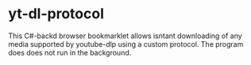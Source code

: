 # yt-dl-protocol
This C#-backd browser bookmarklet allows isntant downloading of any media supported by youtube-dlp using a custom protocol. The program does does not run in the background.
